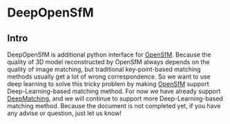 # DeepOpenSfM

## Intro
<p>
DeepOpenSfM is additional python interface for <a href="https://github.com/mapillary/OpenSfM">OpenSfM</a>. Because the quality of 3D 
model reconstructed by OpenSfM always depends on the quality of image matching, but traditional key-point-based matching methods usually 
get a lot of wrong correspondence. So we want to use deep learning to solve this tricky problem by making 
<a href="https://github.com/mapillary/OpenSfM">OpenSfM</a> support Deep-Learning-based matching method.
For now we have already support <a href="http://lear.inrialpes.fr/src/deepmatching/">DeepMatching</a>, and we will continue to support 
more Deep-Learning-based matching method. Because the document is not completed yet, if you have any advise or question, just let us know!
</p>
